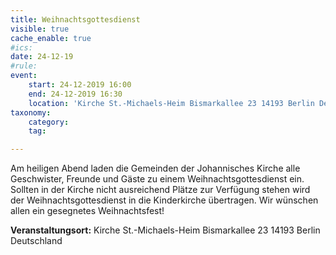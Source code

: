 ```yaml
---
title: Weihnachtsgottesdienst
visible: true
cache_enable: true
#ics: 
date: 24-12-19
#rule: 
event:
	start: 24-12-2019 16:00
	end: 24-12-2019 16:30
	location: 'Kirche St.-Michaels-Heim Bismarkallee 23 14193 Berlin Deutschland'
taxonomy:
	category: 
	tag: 

---
```

Am heiligen Abend laden die Gemeinden der Johannisches Kirche alle Geschwister, Freunde und Gäste zu einem Weihnachtsgottesdienst ein. Sollten in der Kirche nicht ausreichend Plätze zur Verfügung stehen wird der Weihnachtsgottesdienst in die Kinderkirche übertragen. Wir wünschen allen ein gesegnetes Weihnachtsfest!


**Veranstaltungsort:** Kirche St.-Michaels-Heim
Bismarkallee 23
14193 Berlin
Deutschland

